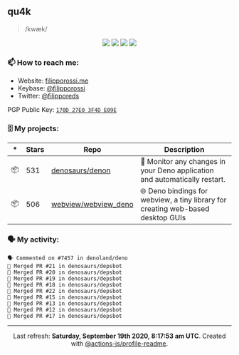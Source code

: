 ## qu4k

> /kwæk/

<p align="center">
  <img src="https://img.shields.io/badge/last%20major%20release-aug.%202000-important" />
  <img src="https://img.shields.io/badge/unminified%20size-6%20feet%206%20inches-informational" />
  <img src="https://img.shields.io/badge/vulnerabilities-high-critical" />
  <img src="https://img.shields.io/badge/code%20quality-A%20for%20effort-success" />
</p>

### 📫 How to reach me:

- Website: [filipporossi.me](https://filipporossi.me/)
- Keybase: [@filipporossi](https://keybase.io/filipporossi)
- Twitter: [@filipporeds](https://keybase.io/filipporeds)

PGP Public Key: [`170D 27E0 3F4D E09E`](https://keybase.io/filipporossi/pgp_keys.asc)

### 🗄 My projects:

|*|Stars|Repo|Description|
|---|---|---|---|
| 📦 | 531 | [denosaurs/denon](https://github.com/denosaurs/denon) | 👀 Monitor any changes in your Deno application and automatically restart. |
| 📦 | 506 | [webview/webview_deno](https://github.com/webview/webview_deno) | 🌐 Deno bindings for webview, a tiny library for creating web-based desktop GUIs |

### 🗣 My activity:

```
🗣 Commented on #7457 in denoland/deno
🎉 Merged PR #21 in denosaurs/depsbot
🎉 Merged PR #20 in denosaurs/depsbot
🎉 Merged PR #19 in denosaurs/depsbot
🎉 Merged PR #18 in denosaurs/depsbot
🎉 Merged PR #22 in denosaurs/depsbot
🎉 Merged PR #15 in denosaurs/depsbot
🎉 Merged PR #13 in denosaurs/depsbot
🎉 Merged PR #12 in denosaurs/depsbot
🎉 Merged PR #17 in denosaurs/depsbot
```

---

<p align="center">Last refresh: <b>Saturday, September 19th 2020, 8:17:53 am UTC</b>. Created with <a href=https://github.com/marketplace/actions/profile-readme>@actions-js/profile-readme</a>.</p>
